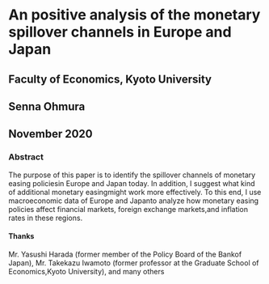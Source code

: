 # An positive analysis of the monetary spillover channels in Europe and Japan

## Faculty of Economics, Kyoto University

## Senna Ohmura

## November 2020

### Abstract

The purpose of this paper is to identify the spillover channels of monetary easing policiesin Europe and Japan today. In addition, I suggest what kind of additional monetary easingmight work more effectively. To this end, I use macroeconomic data of Europe and Japanto analyze how monetary easing policies affect financial markets, foreign exchange markets,and inflation rates in these regions.

#### Thanks

Mr. Yasushi Harada (former member of the Policy Board of the Bankof Japan),
Mr. Takekazu Iwamoto (former professor at the Graduate School of Economics,Kyoto University),
and many others
